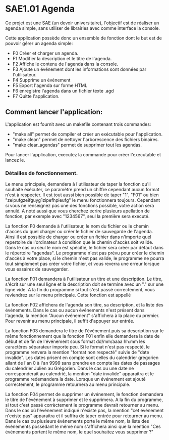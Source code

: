 # SAE1.01 Agenda

Ce projet est une SAE (un devoir universitaire), l'objectif est de réaliser un agenda simple, sans utiliser de librairies avec comme interface la console.

Cette application possède donc un ensemble de fonction dont le but est de pouvoir gérer un agenda simple:
- F0 Créer et charger un agenda.
- F1 Modifier la description et le titre de l'agenda.
- F2 Affiche le contenu de l'agenda dans la console.
- F3 Ajoute un événement dont les informations sont données par l'utilisateur.
- F4 Supprime un événement
- F5 Export l'agenda sur forme HTML
- F6 enregistre l'agenda dans un fichier texte .agd
- F7 Quitte l'application.

## Comment lancer l'application:

L'application est fournit avec un makefile contenant trois commandes:
- "make all" permet de compiler et créer un exécutable pour l'application.
- "make clean" permet de nettoyer l'arborescence des fichiers binaires.
- "make clear_agendas" permet de supprimer tout les agendas.

Pour lancer l'application, executez la commande pour créer l'executable et lancez le.

### Détailles de fonctionnement.

Le menu principale, demandera à l'utilisateur de taper la fonction qu'il souhaite éxécuter, ce paramètre prend un chiffre cependant aucun format n'est à respecter.
Il est tout aussi bien possible de taper "1", "F01" ou bien "zeipufgzeifguyg1zipefhpieufg" le menu fonctionnera toujours. Cependant si vous ne renseignez pas une des fonctions possible, votre action sera annulé. A noté aussi que vous cherchez écrire plusieurs apellation de fonction, par exemple avec "1234567", seul la première sera executé.

La fonction F0 demande à l'utilisateur, le nom du fichier ou le chemin d'accès du quel charger ou créer le fichier de sauvegarde de l'agenda.
Ainsi il est possible de charger ou créer un fichier dans n'importe quel repertoire de l'ordinateur à condition que le chemin d'accès soit valide.
Dans le cas ou seul le nom est spécifié, le fichier sera créer par défaut dans le répertoire "agendas".
Le programme n'est pas prévu pour créer le chemin d'accès à votre place, si le chemin n'est pas valide, le programme ne pourra tout simplement pas créer votre fichier,
et vous reverra une erreur lorsque vous essairez de sauvegarder.

La fonction F01 demandera à l'utilisateur un titre et une description. Le titre, s'écrit sur une seul ligne et la description doit se termine avec un "." sur une ligne vide. A la fin du programme si tout s'est passé correctement, vous reviendrez sur le menu principale. Cette fonction est appellé 

La fonction F02 affichera de l'agenda son titre, sa description, et la liste des événements. Dans le cas ou aucun événements n'est présent dans l'agenda, la mention "Aucun événement" s'affichera à la place du premier. Pour revenir au menu principale, il suffit d'appuyer sur entrée.

La fonction F03 demandera le titre de l'événement puis sa description sur le même fonctionnement que la fonction F01 enfin elle demandera la date de début et de fin de l'événement sous format dd/mm/aaaa hh:mm les caractères séparateur importe peu. Si le format n'est pas respecté, le programme renvera la mention "format non respecté" suivie de "date invalide". Les dates prisent en compte sont celles du calendrier grégorien allant de l'an 0 à l'an 9999 sans prendre en compte les dates de passages du calendrier Julien au Grégorien. Dans le cas ou une date ne corresponderait au calendrié, la mention "date invalide" apparaitra et le programme redemandera la date. Lorsque un événement est ajouté correctement, le programme retournera au menu principale.

La fonction F04 permet de supprimer un événement, le fonction demandera le titre de l'événement à supprimer et le supprimera. A la fin du programme, si tout c'est passé corrèctement le programme devrait retourner au menu. Dans le cas où l'événement indiqué n'existe pas, la mention "cet événement n'existe pas" apparaitra et il suffira de taper entrée pour retourner au menu. Dans le cas ou plusieurs événements porte le même nom, la liste des événements possèdant le même nom s'affichera ainsi que la mention "Ces événements portent le même nom, le quel souhaitez vous supprimer ?"